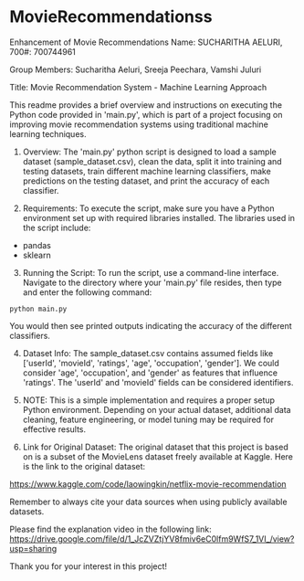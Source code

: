 # MovieRecommendationss
Enhancement of Movie Recommendations
Name: SUCHARITHA AELURI, 700#: 700744961

Group Members: Sucharitha Aeluri, Sreeja Peechara, Vamshi Juluri

Title: Movie Recommendation System - Machine Learning Approach

This readme provides a brief overview and instructions on executing the Python code provided in 'main.py', which is part of a project focusing on improving movie recommendation systems using traditional machine learning techniques.

1. Overview:
The 'main.py' python script is designed to load a sample dataset (sample_dataset.csv), clean the data, split it into training and testing datasets, train different machine learning classifiers, make predictions on the testing dataset, and print the accuracy of each classifier.

2. Requirements:
To execute the script, make sure you have a Python environment set up with required libraries installed. The libraries used in the script include:
- pandas
- sklearn

3. Running the Script:
To run the script, use a command-line interface. Navigate to the directory where your 'main.py' file resides, then type and enter the following command:
```
python main.py
```
You would then see printed outputs indicating the accuracy of the different classifiers.

4. Dataset Info:
The sample_dataset.csv contains assumed fields like ['userId', 'movieId', 'ratings', 'age', 'occupation', 'gender']. We could consider 'age', 'occupation', and 'gender' as features that influence 'ratings'. The 'userId' and 'movieId' fields can be considered identifiers.

5. NOTE: 
This is a simple implementation and requires a proper setup Python environment. Depending on your actual dataset, additional data cleaning, feature engineering, or model tuning may be required for effective results.

6. Link for Original Dataset:
The original dataset that this project is based on is a subset of the MovieLens dataset freely available at Kaggle. Here is the link to the original dataset: 

https://www.kaggle.com/code/laowingkin/netflix-movie-recommendation

Remember to always cite your data sources when using publicly available datasets.

Please find the explanation video in the following link: https://drive.google.com/file/d/1_JcZVZtjYV8fmiv6eC0lfm9WfS7_1VI_/view?usp=sharing

Thank you for your interest in this project!
